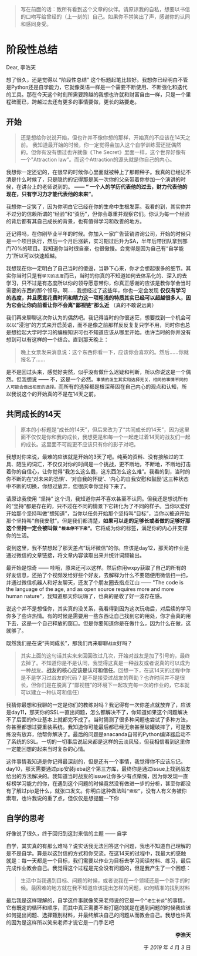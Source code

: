 
> 写在前面的话：致所有看到这个文章的伙伴。请原谅我的自私，想要以书信的口吻写给曾经的（上一刻的）自己。如果你不禁笑出了声，感谢你的认同和感同身受。

# 阶段性总结

Dear, 李浩天

想了很久，还是觉得以 “阶段性总结” 这个标题起笔比较好。我想你已经明白不管是Python还是自学能力，它就像英语一样是一个需要不断使用、不断强化和迭代的工具。那在今天这个时刻所需要跨越的我想也许就和财富自由一样，只是一个里程碑而已，跨越过去还有更多的事情要做，更长的路要走。

## 开始

> 还是想给你说说开始，但也许并不像你想的那样，开始真的不应该在14天之前。
> 我知道最开始的时候，你一定觉得会加入这个自学训练营还挺偶然的。但你有没有想过也许就像《The Secret》里面一样，这个世界好像有一个"Attraction law"。而这个Attraction的源头就是你自己的内心。


我想你一定还记的，在很早的时候你心里面就被种上了那颗种子。我真的已经记不清是什么时候了，只是隐约的记得那是某一次你的父亲带着你参加一个演讲的时候，在讲台上的老师说到的。 **—— “ 一个人的学历代表他的过去，财力代表他的现在，只有学习力才能代表他的未来”**。

我想你一定笑了，因为你明白它已经在你的生命中生根发芽。我看的到，其实你并不过分的信赖所谓的“经验”和“资历”，但你会尊重并观察它们。你认为每一个经验的背后都有其自己成长的背景，也有值得学习和改善的地方。

还记得吗，在你刚毕业半年的时候。你加入一家广告营销咨询公司，开始的时候只是一个项目执行，然后一个月后涨薪，实习期过后升为SA，半年后带团队拿到部门70%的项目。我知道你当时很自豪，也很傲慢。会觉得是因为自己有“自学能力”所以可以快速超越。

我想现在你一定明白了自己当时的傻逼，当静下心来，你才会想起很多的细节。其实你当时只是有`学习的态度`而已，当时的你真的不知道如何去体系化的、深入的去学习，只不过是有态度所以你的领导愿意带你，你真正感谢的应该是教你学会当时需要的东西的那个领导。啊……我想经过了这些年，你也一定会发现 **仅仅有学习的态度，并且愿意花费时间和精力这一项粗浅的特质其实已经可以超越很多人，因为它会让你向前看让你不会离"鄙视链”那么近** （真的不敢说远离）


我们再来聊聊这次你认为的偶然吧。我记得当时的你很迷茫，想要找到一个机会可以以“浸泡”的方式来开启英语，而不是像之前那样反反复复只学不用，同时你也总是想拾起大学时学习的编程知识可也不知道应该从哪里开始。也许当时的你并没有想到可以有这样的一个结合。直到那天晚上：

> 晚上女票发来消息说：这个东西你看一下，应该你会喜欢的。然后……你就报名了……

是不是回过头来，感觉好突然，似乎没有做什么迟疑和判断，所以你说这是一个偶然。但我想说 —— 不，这是一个必然。`事情的发生其实和选择无关，相同的事情不同的人可能会做出相反的选择。`而所有的选择都是根深蒂固在自己内心的观点和认知，所以我说这个的开始真的不是在14天之前。

## 共同成长的14天

> 原本的小标题是“成长的14天”，但后来改为了“共同成长的14天”，因为这里面不仅仅是你和我的成长，我想更是和每一个一起走过着14天的战友们一起的成长。这里面不可能更不应该只有你的影子对吧。


我想对你来说，最难的应该就是开始的3天了吧。纯英的资料、没有接触过的工具、陌生的词汇，不仅仅对你的时间是一个挑战，更不断地，不断地，不断地打击着你的自信心，让你觉得“我怎么这么蠢，这东西怎么这么难”。我看的到，当时的你不断的在‘对未来的恐惧’、‘对自我的怀疑’、‘内心的自我安慰和鼓励’这三种状态中不断的切换，你想过放弃，但很庆幸你坚持下来了。

请原谅我使用 “坚持” 这个词，我知道你并不喜欢甚至不认同。但我还是想说所有的“坚持”都是存在的，只不过在不同的情景下它转化为了不同的样子。当你以爱好开始那个坚持叫做“想知道”，当你以任务开始那个坚持叫“目标”，当你以被迫开始那个坚持叫“自我安慰”。但是我们都清楚，**如果可以走的足够长或者做的足够好那这个坚持一定会被叫做 `“根本停不下来”`**。它将成为你的标签，满足你的内心并支撑你的生活。


说到这里，我不禁想起了那天差点“玩坏微信”的你。应该是day12，那天的作业是通过微信的文章链接，将文章内容读取出来并统计词频输出。

最开始是惊奇 —— 哇哦，原来还可以这样。然后你用wxpy获取了自己的所有的好友信息，还拍了个视频发给好些个好友，去解释为什么不要随便用微信扫一扫，并通过微信机器人和好友聊天，还发了个朋友圈去指点江山 —— "The code is the language of the age, and as open source requires more and more human nature"，我知道那天你玩嗨了，也真的是收了好一波存在感。

说这个并不是想怪你，其实真的没关系，我看得到因为这次玩嗨后，对后续的学习你多了些许热情。有的时候是需要用一些东西让自己找到它的用处，你才会真的用下去，这是一个自己释放的窗口。但是你要知道你是在做什么，因为什么在做，这就够了。


既然我们是在说“共同成长”，那我们再来聊聊`战友`好吗？

> 其实上面的这句话其实来来回回改过几次，开始对战友是加了引号的，最终去掉了。不知道你是不是认同，我觉得这真是一种战友或者说真的可以成为一种战友。**战友的核心应该是认可和信任**。回想一下，在这14天的过程中你是不是学习过战友的代码？是不是接受过战友的帮助？也许时间并不是很长，但你们是在脱离了“鄙视链”的环境下一起攻克每一次的作业的，它本就可以建立一种认可和信任）

我猜你最想和我聊的一定是你们的教练对吗？我记得有一次你差点就放弃了，应该是day11，那天你的SSL一直出问题，怎么都解决不了，你知道如果这个问题解决不了后面的作业基本上就都完不成了。当时猜测了很多种问题也尝试了多种方法，你甚至都想过要重装系统。我知道你可能最后都已经无奈甚至破罐破摔了，可是教练没有放弃，他帮你解决了。最后的问题是anacanda自带的Python编译器启动不了系统的SSL。一切的一切事后说起来都是这样的云淡风轻，但我相信看到这里你一定能回想的起来当时复杂的心情。

这件事情我知道是你记得最深刻的，但是还有一个事情，我觉得你不应该忘记。day10，那天需要通过pip安装jieba这个第三方库，最终你是通过issue上找到战友给出的方法解决的。我知道当时战友的issue让你多少有点惭愧，因为你发现一直标榜学习能力的你，在遇到这个问题的时候竟然没有做进一步的分析，甚至你都没有了解过pip是什么，就张口发文。你明白这种做法叫`“索取”`，没有人有义务被你索取，也许我说的重了点，但仅仅是想提醒一下你

## 自学的思考

好像说了很久，终于回归到这封来信的主题 —— 自学

自学，其实真的有那么难吗？说实话我无法回答这个问题，我也不知道自己理解的是不是自学。算是以这封信的方式和你交流。在这14天的过程中，我最大的感触就是：每一天都是一个目标，我们需要以作业为目标去学习阅读材料、练习，最后完成作业教会自己。我觉得这个过程是完全没有问题的，但是我产生了一个困惑：

> 生活中当我遇到目标、问题的时候，或者说我在一个领域还是一个新手的时候。最困难的地方就在我不知道应该提出怎样的问题，如何精准的找到材料

最后我是这样理解的，自学这件事就像笑来老师说的它是一个`“老生长谈”`的事情，它有既定的循环和顺序，而其中真正需要不断打磨的就是在遇到问题的时候我应该如何提出问题、选择甄别材料，并最终解决自己的问题从而教会自己。我想也许真的因为是这样所以笑来老师才说它是一门手艺吧

<p style="text-align: right"><strong>李浩天</strong></p>
<p style="text-align: right">于 <em>2019</em> 年 <em>4</em> 月 <em>3</em> 日</p>